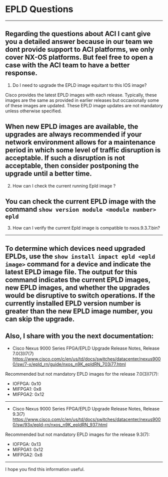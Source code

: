 # EPLD Questions
----
Regarding the questions about ACI I cant give you a detailed answer because in our team we dont provide support to ACI platforms, we only cover NX-OS platforms. But feel free to open a case with the ACI team to have a better response.
----
1. Do I need to upgrade the EPLD image equitant to this IOS image?

Cisco provides the latest EPLD images with each release. Typically, these images are the same as provided in earlier releases but occasionally some of these images are updated. These EPLD image updates are not mandatory unless otherwise specified.

When new EPLD images are available, the upgrades are always recommended if your network environment allows for a maintenance period in which some level of traffic disruption is acceptable. If such a disruption is not acceptable, then consider postponing the upgrade until a better time.
----
2. How can I check the current running Epld image ?

You can check the current EPLD image with the command `show version module <module number> epld`
----
3. How can I verify the current Epld image is compatible to nxos.9.3.7.bin?
----
To determine which devices need upgraded EPLDs, use the `show install impact epld <epld image>` command for a device and indicate the latest EPLD image file. The output for this command indicates the current EPLD images, new EPLD images, and whether the upgrades would be disruptive to switch operations. If the currently installed EPLD version number is greater than the new EPLD image number, you can skip the upgrade.
----
 Also, I share with you the next documentation:
----
- Cisco Nexus 9000 Series FPGA/EPLD Upgrade Release Notes, Release 7.0(3)I7(7)
https://www.cisco.com/c/en/us/td/docs/switches/datacenter/nexus9000/sw/7-x/epld_rn/guide/nxos_n9K_epldRN_703i77.html

Recommended but not mandatory EPLD images for the release 7.0(3)I7(7):
 -	IOFPGA: 0x10
 -	MIFPGA1: 0x8
 -	MIFPGA2: 0x12
----
- Cisco Nexus 9000 Series FPGA/EPLD Upgrade Release Notes, Release 9.3(7)
https://www.cisco.com/c/en/us/td/docs/switches/datacenter/nexus9000/sw/93x/epld-rn/nxos_n9K_epldRN_937.html

Recommended but not mandatory EPLD images for the release 9.3(7):
 -	IOFPGA: 0x13
 -	MIFPGA1: 0x12
 -	MIFPGA2: 0x8
----
I hope you find this information useful.

